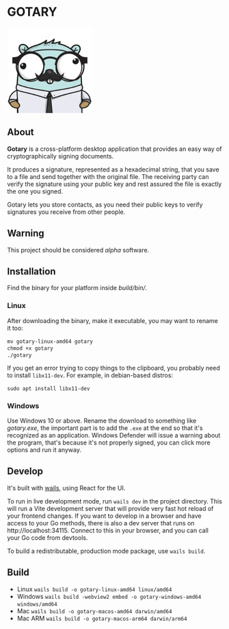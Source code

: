# GOTARY

<img src="./frontend/src/assets/images/logo-universal.png" alt="Logo" width="200" />

## About

**Gotary** is a cross-platform desktop application that provides an easy way of cryptographically signing documents.

It produces a signature, represented as a hexadecimal string, that you save to a file and send together with the original file.
The receiving party can verify the signature using your public key and rest assured the file is exactly the one you signed.

Gotary lets you store contacts, as you need their public keys to verify signatures you receive from other people.


## Warning

This project should be considered _alpha_ software.

## Installation

Find the binary for your platform inside _build/bin/_.

### Linux

After downloading the binary, make it executable, you may want to rename it too:

```
mv gotary-linux-amd64 gotary
chmod +x gotary
./gotary
```

If you get an error trying to copy things to the clipboard, you probably need to install `libx11-dev`. For example, in debian-based distros:

```
sudo apt install libx11-dev
```

### Windows

Use Windows 10 or above.
Rename the download to something like _gotary.exe_, the important part is to add the `.exe` at the end so that it's recognized as an application.
Windows Defender will issue a warning about the program, that's because it's not properly signed, you can click more options and run it anyway.

## Develop

It's built with [wails](https://wails.io), using React for the UI.

To run in live development mode, run `wails dev` in the project directory. This will run a Vite development
server that will provide very fast hot reload of your frontend changes. If you want to develop in a browser
and have access to your Go methods, there is also a dev server that runs on http://localhost:34115. Connect
to this in your browser, and you can call your Go code from devtools.

To build a redistributable, production mode package, use `wails build`.

## Build

- Linux `wails build -o gotary-linux-amd64 linux/amd64`
- Windows `wails build -webview2 embed -o gotary-windows-amd64 windows/amd64`
- Mac `wails build -o gotary-macos-amd64 darwin/amd64`
- Mac ARM `wails build -o gotary-macos-arm64 darwin/arm64`
